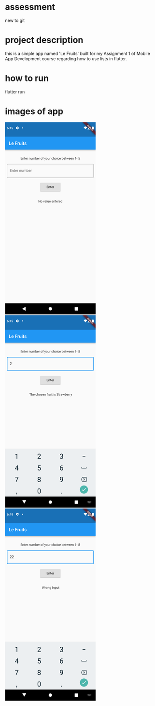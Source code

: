 # assessment
new to git 

# project description
this is a simple app named 'Le Fruits' built for my Assignment 1 of Mobile App Development course regarding how to use lists in flutter.

# how to run
flutter run

# images of app

<img src = "images/lefruits1.png" width="300" > <img src = "images/lefruits2.png" width="300" >
<img src = "images/lefruits3.png" width="300" >



